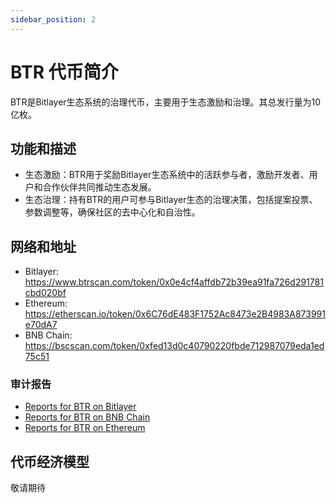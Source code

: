 ```yaml
---
sidebar_position: 2
---
```


# BTR 代币简介

BTR是Bitlayer生态系统的治理代币，主要用于生态激励和治理。其总发行量为10亿枚。

## 功能和描述

- 生态激励：​BTR用于奖励Bitlayer生态系统中的活跃参与者，激励开发者、用户和合作伙伴共同推动生态发展。
- 生态治理：​持有BTR的用户可参与Bitlayer生态的治理决策，包括提案投票、参数调整等，确保社区的去中心化和自治性。

## 网络和地址

- Bitlayer: https://www.btrscan.com/token/0x0e4cf4affdb72b39ea91fa726d291781cbd020bf
- Ethereum: https://etherscan.io/token/0x6C76dE483F1752Ac8473e2B4983A873991e70dA7
- BNB Chain: https://bscscan.com/token/0xfed13d0c40790220fbde712987079eda1ed75c51

### 审计报告

- [Reports for BTR on Bitlayer](/files/Bitlayer_BTR_audit_report_en.pdf)
- [Reports for BTR on BNB Chain](/files/BSC_BTR_audit_report_en.pdf)
- [Reports for BTR on Ethereum](/files/Ethereum_BTR_audit_report_en.pdf)


## 代币经济模型
敬请期待